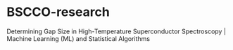 # BSCCO-research
Determining Gap Size in High-Temperature Superconductor Spectroscopy | Machine Learning (ML) and Statistical Algorithms
